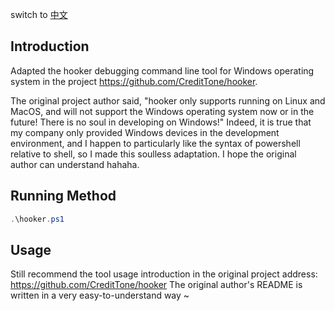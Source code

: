 switch to [中文](docs/README-zh.md)

## Introduction

Adapted the hooker debugging command line tool for Windows operating system in the project https://github.com/CreditTone/hooker.

The original project author said, "hooker only supports running on Linux and MacOS, and will not support the Windows operating system now or in the future! There is no soul in developing on Windows!" 
Indeed, it is true that my company only provided Windows devices in the development environment, and I happen to particularly like the syntax of powershell relative to shell, so I made this soulless adaptation. I hope the original author can understand hahaha.

## Running Method

```powershell
.\hooker.ps1
```

## Usage

Still recommend the tool usage introduction in the original project address: https://github.com/CreditTone/hooker
The original author's README is written in a very easy-to-understand way ~